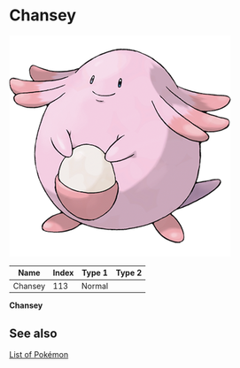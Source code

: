 # Chansey


![Chansey](images/113.png)

| **Name** | **Index** | **Type 1** | **Type 2** |
|----|----|----|----|
| Chansey | 113 | Normal  |  |

**Chansey** 

## See also

[List of Pokémon](../pokemon.md)
